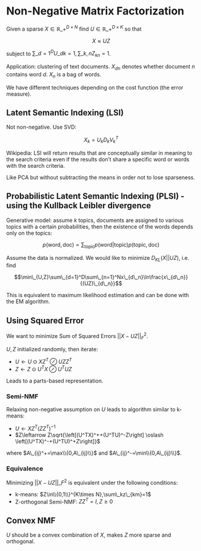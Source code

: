 Non-Negative Matrix Factorization
===

Given a sparse $X\in\mathbb{R}\_+^{D\times N}$ find $U\in\mathbb{R}\_+^{D\times K}$ so that

$$X\approx UZ$$

subject to $\sum\_{d=1}^DU\_{dk}=1,\sum\_{k,n}Z_{kn}=1$.

Application: clustering of text documents. $X_{dn}$ denotes whether document $n$ contains word $d$. $X_n$ is a bag of words.

We have different techniques depending on the cost function (the error measure).

Latent Semantic Indexing (LSI)
---

Not non-negative. Use SVD:

$$ X_k=U_kD_kV_k^T $$

Wikipedia: LSI will return results that are conceptually similar in meaning to the search criteria even if the results don’t share a specific word or words with the search criteria.

Like PCA but without subtracting the means in order not to lose sparseness.

Probabilistic Latent Semantic Indexing (PLSI) - using the Kullback Leibler divergence
---

Generative model: assume $k$ topics, documents are assigned to various topics with a certain probabilities, then the existence of the words depends only on the topics:

$$ p(\text{word},\text{doc})=\sum_\text{topic} p(\text{word}|\text{topic})p(\text{topic},\text{doc})$$

Assume the data is normalized. We would like to minimize $D_{KL}(X||UZ)$, i.e. find

$$\min\_{U,Z}\sum\_{d=1}^D\sum\_{n=1}^Nx\_{d\_n}\ln\frac{x\_{d\_n}}{(UZ)\_{d\_n}}$$

This is equivalent to maximum likelihood estimation and can be done with the EM algorithm.

Using Squared Error
---

We want to minimize Sum of Squared Errors $||X-UZ||_F^2$.

$U,Z$ initialized randomly, then iterate:

* $U\leftarrow U \odot XZ^T \oslash UZZ^T$
* $Z\leftarrow Z \odot U^TX \oslash U^TUZ$

Leads to a parts-based representation.

### Semi-NMF

Relaxing non-negative assumption on $U$ leads to algorithm similar to k-means:

* $U\leftarrow XZ^T(ZZ^T)^{-1}$
* $Z\leftarrow Z\sqrt{\left[(U^TX)^++(U^TU)^-Z\right] \oslash \left[(U^TX)^-+(U^TU)^+Z\right]}$

where $A\_{ij}^+=\max\\{0,A\_{ij}\\}$ and $A\_{ij}^-=\min\\{0,A\_{ij}\\}$.

### Equivalence

Minimizing $||X-UZ||\_F^2$ is equivalent under the following conditions:

* k-means: $Z\in\\{0,1\\}^{K\times N},\sum\_kz\_{km}=1$
* Z-orthogonal Semi-NMF: $ZZ^T=I,Z\geq0$

Convex NMF
---

$U$ should be a convex combination of $X$, makes $Z$ more sparse and orthogonal.
